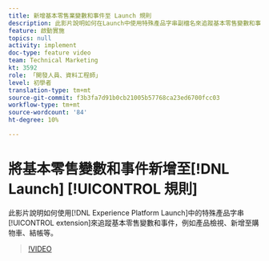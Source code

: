 ```yaml
---
title: 新增基本零售業變數和事件至 Launch 規則
description: 此影片說明如何在Launch中使用特殊產品字串副檔名來追蹤基本零售變數和事件，例如產品檢視、新增至購物車、結帳等。
feature: 啟動實施
topics: null
activity: implement
doc-type: feature video
team: Technical Marketing
kt: 3592
role: 「開發人員、資料工程師」
level: 初學者
translation-type: tm+mt
source-git-commit: f3b3fa7d91b0cb21005b57768ca23ed6700fcc03
workflow-type: tm+mt
source-wordcount: '84'
ht-degree: 10%

---
```



# 將基本零售變數和事件新增至[!DNL Launch] [!UICONTROL 規則]

此影片說明如何使用[!DNL Experience Platform Launch]中的特殊產品字串[!UICONTROL extension]來追蹤基本零售變數和事件，例如產品檢視、新增至購物車、結帳等。

>[!VIDEO](https://video.tv.adobe.com/v/28763/?quality=12)
